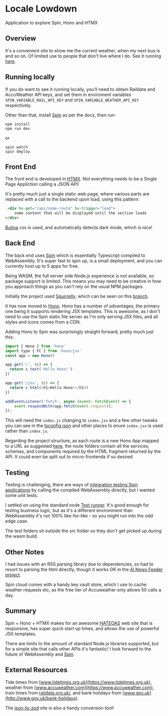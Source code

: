 # Locale Lowdown

Application to explore Spin, Hono and HTMX

## Overview

It's a convenient site to show me the current weather, when my next bus is and so on. Of limited use to people that don't live where I do. See it running [here](https://barton-lowdown.fermyon.app/).

## Running locally

If you do want to see it running locally, you'll need to obtain Raildata and AccuWeather API keys, and set them in enviroment variables `SPIN_VARIABLE_RAIL_API_KEY` and `SPIN_VARIABLE_WEATHER_API_KEY` respectively.

Other than that, install [Spin](https://developer.fermyon.com/spin/v3/index) as per the docs, then run: 
```
npm install
npm run dev
```
or 
```
spin watch
spin deploy
```

## Front End

The front end is developed in [HTMX](https://www.htmx.org). Not everything needs to be a Single Page Appliction calling a JSON API!

It's pretty much just a single static web page, where various parts are replaced with a call to the backend upon load, using this pattern:

```html
 <div hx-get="/api/some-route" hx-trigger="load">
    some content that will be displayed until the section loads
</div>
```
[Bulma](https://bulma.io/) css is used, and automatically detects dark mode, which is nice!

## Back End

The back end uses [Spin](https://developer.fermyon.com/spin/v3/index) which is essentially Typescript compiled to WebAssembly. It's super fast to spin up, is a small deployment, and you can currently host up to 5 apps for free.

Being WASM, the full server side Node.js experience is not available, so package support is limited. This means you may need to be creative in how you approach things as you can't rely on the usual NPM packages.

Initially the project used [Squirrelly](https://squirrelly.js.org/docs/), which can be seen on this [branch](https://github.com/markysoft/locale-lowdown/tree/squirrelly).

It has now moved to [Hono](https://hono.dev). Hono has a number of advantages, the primary one being it supports rendering JSX templates. This is awesome, as I don't need to use the Spin static file server as I'm only serving JSX files, and all styles and icons comes from a CDN.

Adding Hono to Spin was surprisingly straight forward, pretty much just this:

```javascript
import { Hono } from 'hono'
import type { FC } from 'hono/jsx'
const app = new Hono()

app.get('/', (c) => {
  return c.text('Hello Hono!')
})

app.get('/jsx', (c) => {
  return c.html(<h1>Hello Hono!</h1>)
})

addEventListener('fetch', async (event: FetchEvent) => {
    event.respondWith(app.fetch(event.request));
});

```
This will need the `index.js` changing to `index.jsx` and a few other tweaks you can see in the [tsconfig.json](./tsconfig.json) and other places to enure `index.jsx` is used rather than `index.js`. 

Regarding the project structure, as each route is a new Hono App mapped to a URL as suggested [here](https://hono.dev/docs/guides/best-practices#building-a-larger-application), the route folders contain all the services, schemas, and components required by the HTML fragment returned by the API. It could even be split out to micro-frontends if so desired.


## Testing

Testing is challenging, there are ways of [integration testing Spin applications](https://developer.fermyon.com/spin/v3/testing-apps#testing-applications) by calling the compiled WebAssembly directly, but I wanted some unit tests.

I settled on using the standard node [Test runner](https://nodejs.org/api/test.html). It's good enough for testing business logic, but as it's a different environment than WebAssembly it's not 100% like-for-like - so you might run into the odd edge case.

The test folders sit outside the src folder so they don't get picked up during the wasm build.

## Other Notes

I had issues with an RSS parsing library due to dependencies, so had to resort to parsing the html directly, though it works OK in the [AI News Feeder project](https://github.com/fermyon/ai-examples/blob/main/newsfeeder-ts).

Spin cloud comes with a handy key vault store, which I use to cache weather requests etc, as the free tier of Accuweather only allows 50 calls a day.
## Summary

Spin + Hono + HTMX makes for an awesome [HATEOAS](https://en.wikipedia.org/wiki/HATEOAS) web site that is responsive, has super quick start up times, and allows the use of powerful JSX templates.

There are limits to the amount of standard Node.js libraries supported, but for a simple site that calls other APIs it's fantastic! I look forward to the future of WebAssembly and [Spin](https://developer.fermyon.com/spin/v3/index).

## External Resources

Tide times from [www.tidetimes.org.uk](https://www.tidetimes.org.uk), weather from [www.accuweather.com](https://www.accuweather.com), train times from [ raildata.org.uk/](https://raildata.org.uk), and bank holidays from [www.gov.uk](http://www.gov.uk/bank-holidays). 

The [json-to-zod](https://transform.tools/json-to-zod) site is also a handy conversion tool!